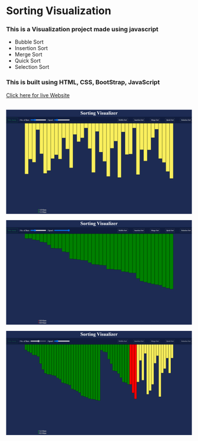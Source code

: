 <h1>Sorting Visualization</h1>
<h3>This is a Visualization project made using javascript</h3>
<ul>
<li>Bubble Sort</li>
<li>Insertion Sort</li>
<li>Merge Sort</li>
<li>Quick Sort</li>
<li>Selection Sort</li>
</ul>
<h3>This is built using HTML, CSS, BootStrap, JavaScript</h3>

<a href="https://sorting-magics.netlify.app/" >Click here for live Website</a>
<br>
<br>

![img1](https://github.com/riteshbongarde08/Sorting-Visualizer/blob/master/img/img1.png)

![img2](https://github.com/riteshbongarde08/Sorting-Visualizer/blob/master/img/img2.png)

![img3](https://github.com/riteshbongarde08/Sorting-Visualizer/blob/master/img/img3.png)

